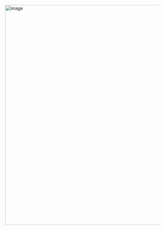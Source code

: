 


<img width="719" alt="image" src="https://github.com/user-attachments/assets/9df3ef03-4bbe-4755-9d39-35eebe01fe9a">
